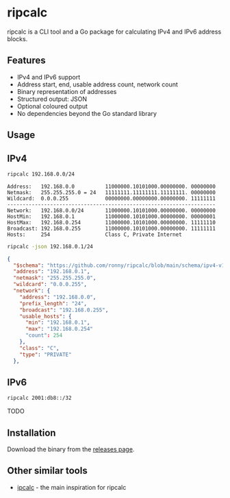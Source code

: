 # ripcalc

ripcalc is a CLI tool and a Go package for calculating IPv4 and IPv6 address blocks.

## Features

- IPv4 and IPv6 support
- Address start, end, usable address count, network count
- Binary representation of addresses
- Structured output: JSON
- Optional coloured output
- No dependencies beyond the Go standard library

## Usage

## IPv4

```sh
ripcalc 192.168.0.0/24
```

```
Address:   192.168.0.0          11000000.10101000.00000000. 00000000
Netmask:   255.255.255.0 = 24   11111111.11111111.11111111. 00000000
Wildcard:  0.0.0.255            00000000.00000000.00000000. 11111111
--------------------------------------------------------------------
Network:   192.168.0.0/24       11000000.10101000.00000000. 00000000
HostMin:   192.168.0.1          11000000.10101000.00000000. 00000001
HostMax:   192.168.0.254        11000000.10101000.00000000. 11111110
Broadcast: 192.168.0.255        11000000.10101000.00000000. 11111111
Hosts:     254                  Class C, Private Internet
```

```sh
ripcalc -json 192.168.0.1/24
```

```json
{
  "$schema": "https://github.com/ronny/ripcalc/blob/main/schema/ipv4-v1.json",
  "address": "192.168.0.1",
  "netmask": "255.255.255.0",
  "wildcard": "0.0.0.255",
  "network": {
    "address": "192.168.0.0",
    "prefix_length": "24",
    "broadcast": "192.168.0.255",
    "usable_hosts": {
      "min": "192.168.0.1",
      "max": "192.168.0.254"
      "count": 254
    },
    "class": "C",
    "type": "PRIVATE"
  },
```

## IPv6

```sh
ripcalc 2001:db8::/32
```

TODO

## Installation

Download the binary from the [releases page](https://github.com/ronny/ripcalc/releases).

## Other similar tools

- [ipcalc](https://github.com/kjokjo/ipcalc) - the main inspiration for ripcalc
